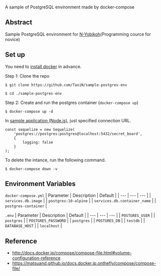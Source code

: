 A sample of PostgreSQL environment made by docker-compose

## Abstract
Sample PostgreSQL environment for [N-Yobikoh](https://www.nnn.ed.nico/pages/programming/)(Programming cource for novice)

## Set up
You need to [install docker](https://docs.docker.com/get-docker/) in advance.

Step 1: Clone the repo

```
$ git clone https://github.com/TaxiN/sample-postgres-env

$ cd ./sample-postgres-env
```


Step 2: Create and run the postgres container (`docker-compose up`)
```
$ docker-compose up -d
```

In [sample application (Node.js)](https://github.com/progedu/secret-board-3022), just specified connection URL.

```
const sequelize = new Sequelize(
    'postgres://postgres:postgres@localhost:5432/secret_board', 
    {
        logging: false
    }
);
```

To delete the intance, run the following command.

```
$ docker-compose down -v
```

## Environment Variables 

`docker-compose.yml`
|  Parameter  | Description | Default |
| ---  | --- | --- |
| `services.db.image` |  | `postgres:10-alpine` | 
| `services.db.container_name` |  | `postgres-container` | 

`.env`
|  Parameter  | Description | Default |
| ---  | --- | --- |
| `POSTGRES_USER` |  | `postgres` | 
| `POSTGRES_PASSWORD` |  | `postgres` | 
| `POSTGRES_DB` |  | `testdb` | 
| `DATABASE_HOST` |  | `localhost` | 

## Reference
- http://docs.docker.jp/compose/compose-file.html#volume-configuration-reference
- https://matsuand.github.io/docs.docker.jp.onthefly/compose/compose-file/
